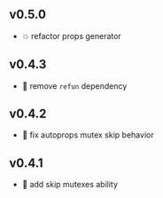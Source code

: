 ## v0.5.0

* 💥 refactor props generator

## v0.4.3

* 🐞 remove `refun` dependency

## v0.4.2

* 🐞 fix autoprops mutex skip behavior

## v0.4.1

* 🐞 add skip mutexes ability
